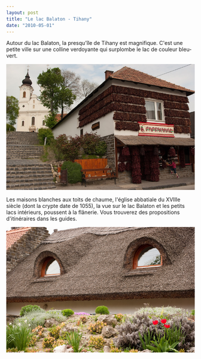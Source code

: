 ```yaml
---
layout: post
title: "Le lac Balaton - Tihany"
date: "2010-05-01"
---
```


Autour du lac Balaton, la presqu'île de Tihany est magnifique. C'est une petite ville sur une colline verdoyante qui surplombe le lac de couleur bleu-vert.

![](/images/IMGP8486.jpg)

Les maisons blanches aux toits de chaume, l'église abbatiale du XVIIIe siècle (dont la crypte date de 1055), la vue sur le lac Balaton et les petits lacs intérieurs, poussent à la flânerie. Vous trouverez des propositions d'itinéraires dans les guides.

![](/images/IMGP8502.jpg)
